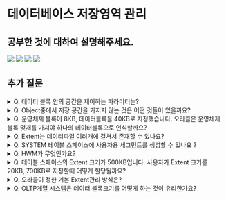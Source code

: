 # 데이터베이스 저장영역 관리

## 공부한 것에 대하여 설명해주세요.

<img src="https://user-images.githubusercontent.com/103404127/217786504-02788bdd-1dce-481a-a715-8a08ed8fb683.jpg">

<img src="https://user-images.githubusercontent.com/103404127/217786516-34784c00-50b6-40dc-a05d-b0c577ef0d9e.jpg">

<img src="https://user-images.githubusercontent.com/103404127/218077775-f596df28-fbaf-4615-94d8-ace0bf763ccb.jpg">

<img src="https://user-images.githubusercontent.com/103404127/218077789-5896d567-10b0-47fb-ae2e-2b91d21b507d.jpg">


## 추가 질문

<details>
    <summary>Q. 데이터 블록 안의 공간을 제어하는 파라미터는?</summary>
    <div markdown="1">
        A. PCTFREE
    </div>
</details>


<details>
        <summary>Q. Object중에서 저장 공간을 가지지 않는 것은 어떤 것들이 있을까요?</summary>
    <div markdown="1">
        A. 뷰, 시퀀스, 시노님
    </div>
</details>


<details>
        <summary>Q. 운영체제 블록이 8KB, 데이터블록을 40KB로 지정했습니다. 오라클은 운영체제 블록 몇개를 가져야 하나의 데이터블록으로 인식할까요?</summary>
    <div markdown="1">
        A. 5개
    </div>
</details>


<details>
        <summary>Q. Extent는 데이터파일 여러개에 걸쳐서 존재할 수 있나요?</summary>
    <div markdown="1">
        A. 없음.
    </div>
</details>

<details>
        <summary>Q. SYSTEM 테이블 스페이스에 사용자용 세그먼트를 생성할 수 있나요 ?</summary>
    <div markdown="1">
        A. 없음.
    </div>
</details>

<details>
        <summary>Q. HWM가 무엇인가요?</summary>
    <div markdown="1">
        A. 세그먼트 위치를 표시. 포맷된 부분과 포맷되지않은 부분을 구분
    </div>
</details>

<details>
        <summary>Q. 테이블 스페이스의 Extent 크기가 500KB입니다. 사용자가 Extent 크기를 20KB, 700KB로 지정할때 어떻게 할당될까요?</summary>
    <div markdown="1">
        A. Uniform(균일크기) 옵션. 로컬저장관리방식. 20KB일때 처음 크기 500KB 그대로, 700KB일때는 500KB 2개
    </div>
</details>

<details>
        <summary>Q. 오라클이 정한 기본 Extent관리 방식은?</summary>
    <div markdown="1">
        A. 로컬관리방식
    </div>
</details>

<details>
        <summary>Q. OLTP계열 시스템은 데이터 블록크기를 어떻게 하는 것이 유리한가요?</summary>
    <div markdown="1">
        A. 데이터 크기가 작다면 블록 크기도 작게 하는 것이 좋다.(캐시적중룔 높임)
    </div>
</details>
